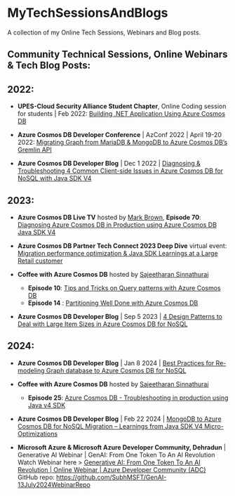 # MyTechSessionsAndBlogs
A collection of my Online Tech Sessions, Webinars and Blog posts.

## Community Technical Sessions, Online Webinars & Tech Blog Posts:

## 2022:
- **UPES-Cloud Security Alliance Student Chapter**, Online Coding session for students | Feb 2022:
[Building .NET Application Using Azure Cosmos DB](https://www.youtube.com/watch?v=MWeBGMpJfwY)

- **Azure Cosmos DB Developer Conference** | AzConf 2022 | April 19-20 2022:
[Migrating Graph from MariaDB & MongoDB to Azure Cosmos DB’s Gremlin API](https://www.youtube.com/watch?v=ltoRiyHSCwo)

- **Azure Cosmos DB Developer Blog** | Dec 1 2022 | [Diagnosing & Troubleshooting 4 Common Client-side Issues in Azure Cosmos DB for NoSQL with Java SDK V4](https://devblogs.microsoft.com/cosmosdb/java-sdk-v4-diagnostics/)

## 2023:
- **Azure Cosmos DB Live TV** hosted by [Mark Brown](https://www.linkedin.com/in/markjbrown1/), **Episode 70**: [Diagnosing Azure Cosmos DB in Production using Azure Cosmos DB Java SDK V4](https://www.youtube.com/watch?v=gaoVMjiFqwE)

- **Azure Cosmos DB Partner Tech Connect 2023 Deep Dive** virtual event: [Migration performance optimization & Java SDK Learnings at a Large Retail customer](https://www.youtube.com/watch?v=zMl_IboOn3s&t=2471s)  

- **Coffee with Azure Cosmos DB** hosted by [Sajeetharan Sinnathurai](https://www.linkedin.com/in/sajeetharan/)
    - **Episode 10**: [Tips and Tricks on Query patterns with Azure Cosmos DB](https://www.youtube.com/watch?v=_ZmV7twEMFA)
    - **Episode 14** : [Partitioning Well Done with Azure Cosmos DB](https://www.youtube.com/watch?v=h__iJ3tideU)

- **Azure Cosmos DB Developer Blog** | Sep 5 2023 | [4 Design Patterns to Deal with Large Item Sizes in Azure Cosmos DB for NoSQL](https://devblogs.microsoft.com/cosmosdb/4-design-patterns-to-deal-with-large-item-sizes/)

## 2024:
- **Azure Cosmos DB Developer Blog** | Jan 8 2024 | [Best Practices for Re-modeling Graph database to Azure Cosmos DB for NoSQL](https://devblogs.microsoft.com/cosmosdb/best-practices-for-re-modeling-graph-database-to-azure-cosmos-db-for-nosql/)

- **Coffee with Azure Cosmos DB** hosted by [Sajeetharan Sinnathurai](https://www.linkedin.com/in/sajeetharan/)
    - **Episode 25**: [Azure Cosmos DB - Troubleshooting in production using Java v4 SDK](https://www.youtube.com/watch?v=DmvkeZ4hE10)
 
- **Azure Cosmos DB Developer Blog** | Feb 22 2024 | [MongoDB to Azure Cosmos DB for NoSQL Migration – Learnings from Java SDK V4 Micro-Optimizations](https://devblogs.microsoft.com/cosmosdb/mongodb-to-azure-cosmos-db-for-nosql-migration-learnings-from-java-sdk-v4-micro-optimizations/)

- **Microsoft Azure & Microsoft Azure Developer Community, Dehradun** | Generative AI Webinar | GenAI: From One Token To An AI Revolution <br>
  Watch Webinar here > [Generative AI: From One Token To An AI Revolution | Online Webinar | Azure Developer Community (ADC)](https://www.youtube.com/watch?v=MDtaY-Lrrcw) <br>
  GitHub repo: https://github.com/SubhMSFT/GenAI-13July2024WebinarRepo

  


